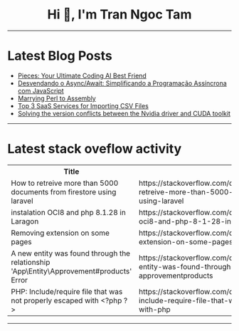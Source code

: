 <h1 align="center">Hi 👋, I'm Tran Ngoc Tam</h1>

---

# Latest Blog Posts 
<!-- BLOG-POST-LIST:START -->
- [Pieces: Your Ultimate Coding AI Best Friend](https://dev.to/cbid2/pieces-your-ultimate-coding-ai-best-friend-6me)
- [Desvendando o Async/Await: Simplificando a Programação Assíncrona com JavaScript](https://dev.to/gabrielteixeira44/desvendando-o-asyncawait-simplificando-a-programacao-assincrona-e0c)
- [Marrying Perl to Assembly](https://dev.to/chrisarg/marrying-perl-to-assembly-91m)
- [Top 3 SaaS Services for Importing CSV Files](https://dev.to/developerpartners/top-3-saas-services-for-importing-csv-files-gjn)
- [Solving the version conflicts between the Nvidia driver and CUDA toolkit](https://dev.to/moseo/solving-the-version-conflicts-between-the-nvidia-driver-and-cuda-toolkit-2n2)
<!-- BLOG-POST-LIST:END -->

---

# Latest stack oveflow activity
<table>
  <tr><th>Title</th><th>Link</th></tr>
  <!-- STACKOVERFLOW:START --><tr><td>How to retreive more than 5000 documents from firestore using laravel</td><td>https://stackoverflow.com/questions/78708417/how-to-retreive-more-than-5000-documents-from-firestore-using-laravel</td></tr><tr><td>instalation OCI8 and php 8.1.28 in Laragon</td><td>https://stackoverflow.com/questions/78708341/instalation-oci8-and-php-8-1-28-in-laragon</td></tr><tr><td>Removing extension on some pages</td><td>https://stackoverflow.com/questions/78708209/removing-extension-on-some-pages</td></tr><tr><td>A new entity was found through the relationship &#39;App\Entity\Approvement#products&#39; Error</td><td>https://stackoverflow.com/questions/78708114/a-new-entity-was-found-through-the-relationship-app-entity-approvementproducts</td></tr><tr><td>PHP: Include/require file that was not properly escaped with &lt;?php ?&gt;</td><td>https://stackoverflow.com/questions/78708021/php-include-require-file-that-was-not-properly-escaped-with-php</td></tr><!-- STACKOVERFLOW:END -->
</table>

---



